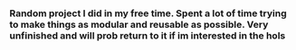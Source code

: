 ### Random project I did in my free time. Spent a lot of time trying to make things as modular and reusable as possible. Very unfinished and will prob return to it if im interested in the hols
